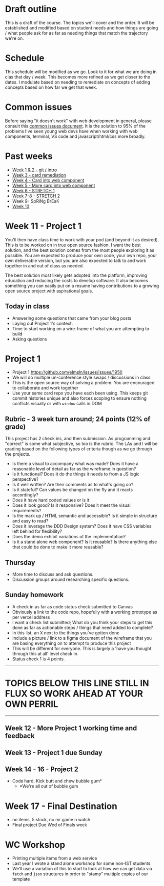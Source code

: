# Draft outline
This is a draft of the course. The topics we'll cover and the order. It will be established and modified based on student needs and how things are going / what people ask for as far as needing things that match the trajectory we're on.

# Schedule
This schedule will be modified as we go. Look to it for what we are doing in clas that day / week. This becomes more refined as we get closer to the dates. I modulate based on needing to remediate on concepts of adding concepts based on how far we get that week.

# Common issues
Before saying "it doesn't work" with web development in general, please consult this [common issues document](common-issues.md). It is the solution to 95% of the problems I've seen young web devs have when working with web components, terminal, VS code and javascript/html/css more broadly.

# Past weeks
- [Week 1 & 2 - git / intro](sp24/week1-2.md)
- [Week 3 - card remediation](sp24/week3.md)
- [Week 4 - Card into web component](sp24/week4.md)
- [Week 5 - More card into web component](sp24/week5.md)
- [Week 6 - STRETCH 1](sp24/week6.md)
- [Week 7-8 - STRETCH 2](sp24/week7-8.md)
- Week 9- SpRiNg BrEaK
- [Week 10](sp24/week10.md)

# Week 11 - Project 1
You'll then have class time to work with your pod (and beyond it as desired). This is to be worked on in true open source fashion. I want the best solution, and the best solution comes from the most people exploring it as possible. You are expected to produce your own code, your own repo, your own deliverable version, but you are also expected to talk to and work together in and out of class as needed.

The best solution most likely gets adopted into the platform, improving education and reducing the costs to develop software. It also becomes something you can easily put on a resume having contributions to a growing open source project with aspirational goals.

## Today in class
- Answering some questions that came from your blog posts
- Laying out Project 1's context.
- Time to start working on a wire-frame of what you are attempting to build
- Asking questions

# Project 1

- Project 1 https://github.com/elmsln/issues/issues/1950
- We will do multiple un-conference style swaps / discussions in class
- This is the open source way of solving a problem. You are encouraged to collaborate and work together
- Use your same card repo you have each been using. This keeps git commit histories unique and also forces scoping to ensure nothing conflicts visually or with `window`  calls in DOM

## Rubric - 3 week turn around; 24 points (12% of grade)
This project has 2 check ins, and then submission.
As programming and "correct" is some what subjective, so too is the rubric.
The LAs and I will be grading based on the following types of criteria though as we go through the projects.
- Is there a visual to accompany what was made? Does it have a reasonable level of detail as far as the wireframe in question?
- Is it functional? Does it do the things it needs to from a JS logic perspective?
- Is it well written? Are their comments as to what's going on?
- Is it stateful? Can values be changed on the fly and it reacts accordingly?
- Does it have hard coded values or is it 
- Does it look good? Is it responsive? Does it meet the visual requirements?
- Is the mark up / HTML semantic and accessible? Is it simple in structure and easy to read?
- Does it leverage the DDD Design system? Does it have CSS variables left behind for flexibility?
- Does the demo exhibit variations of the implementation?
- Is it a stand alone web component? Is it reusable? Is there anything else that could be done to make it more reusable?

## Thursday
- More time to discuss and ask questions.
- Discussion groups around researching specific questions.

## Sunday homework
- A check in as far as code status check submitted to Canvas
- Obviously a link to the code repo, hopefully with a working prototype as per vercel address
- I want a check list submitted; What do you think your steps to get this done as far as actionable steps / things that need added to complete?
- In this list, an X next to the things you've gotten done
- Include a picture / link to a figma document of the wireframe that you are basing everything on to attempt to produce this project
- This will be different for everyone. This is largely a 'have you thought through this at all' level check in.
- Status check 1 is 4 points.

---

# TOPICS BELOW THIS LINE STILL IN FLUX SO WORK AHEAD AT YOUR OWN PERRIL

---

## Week 12 - More Project 1 working time and feedback


## Week 13 - Project 1 due Sunday


## Week 14 - 16 - Project 2
- Code hard, Kick butt and chew bubble gum*
  - *We're all out of bubble gum

# Week 17 - Final Destination
- no items, 5 stock, no mr game n watch
- Final project Due Wed of Finals week

# WC Workshop
- Printing multiple items from a web service
- Last year I wrote a stand alone workshop for some non-IST students
- We'll use a variation of this to start to look at how we can get data via `fetch` and `json` structures in order to "stamp" multiple copies of our template
